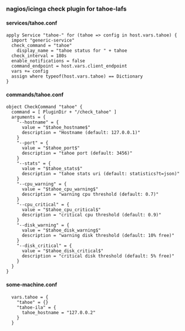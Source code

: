 ### nagios/icinga check plugin for tahoe-lafs


#### services/tahoe.conf

	apply Service "tahoe-" for (tahoe => config in host.vars.tahoe) {
	  import "generic-service"
	  check_command = "tahoe"
		display_name = "tahoe status for " + tahoe
	  check_interval = 180s
	  enable_notifications = false
	  command_endpoint = host.vars.client_endpoint
	  vars += config
	  assign where typeof(host.vars.tahoe) == Dictionary
	}

#### commands/tahoe.conf

	object CheckCommand "tahoe" {
	  command = [ PluginDir + "/check_tahoe" ]
	  arguments = {
	    "--hostname" = {
	      value = "$tahoe_hostname$"
	      description = "Hostname (default: 127.0.0.1)"
	    }
	    "--port" = {
	      value = "$tahoe_port$"
	      description = "tahoe port (default: 3456)"
	    }
	    "--stats" = {
	      value = "$tahoe_stats$"
	      description = "tahoe stats uri (default: statistics?t=json)"
	    }
	    "--cpu_warning" = {
	      value = "$tahoe_cpu_warning$"
	      description = "warning cpu threshold (default: 0.7)"
	    }
	    "--cpu_critical" = {
	      value = "$tahoe_cpu_critical$"
	      description = "critical cpu threshold (default: 0.9)"
	    }
	    "--disk_warning" = {
	      value = "$tahoe_disk_warning$"
	      description = "warning disk threshold (default: 10% free)"
	    }
	    "--disk_critical" = {
	      value = "$tahoe_disk_critical$"
	      description = "critical disk threshold (default: 5% free)"
	    }
	  }
	}

#### some-machine.conf

	  vars.tahoe = {
	    "tahoe" = {}
	    "tahoe-ila" = {
	      tahoe_hostname = "127.0.0.2"
	    }
	  }

